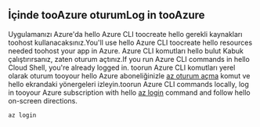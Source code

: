 ## <a name="log-in-tooazure"></a><span data-ttu-id="ac3ad-101">İçinde tooAzure oturum</span><span class="sxs-lookup"><span data-stu-id="ac3ad-101">Log in tooAzure</span></span>

<span data-ttu-id="ac3ad-102">Uygulamanızı Azure'da hello Azure CLI toocreate hello gerekli kaynakları toohost kullanacaksınız.</span><span class="sxs-lookup"><span data-stu-id="ac3ad-102">You'll use hello Azure CLI toocreate hello resources needed toohost your app in Azure.</span></span> <span data-ttu-id="ac3ad-103">Azure CLI komutları hello bulut Kabuk çalıştırırsanız, zaten oturum açtınız.</span><span class="sxs-lookup"><span data-stu-id="ac3ad-103">If you run Azure CLI commands in hello Cloud Shell, you're already logged in.</span></span> <span data-ttu-id="ac3ad-104">toorun Azure CLI komutları yerel olarak oturum tooyour hello Azure aboneliğinizle [az oturum açma](/cli/azure/#login) komut ve hello ekrandaki yönergeleri izleyin.</span><span class="sxs-lookup"><span data-stu-id="ac3ad-104">toorun Azure CLI commands locally, log in tooyour Azure subscription with hello [az login](/cli/azure/#login) command and follow hello on-screen directions.</span></span>

```azurecli
az login
```
